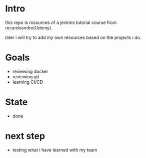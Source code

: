 # Intro

this repo is rosources of a jenkins tutorial course from recardoandre(Udemy).

later i will try to add my own resources based on the projects i do.

# Goals
- reviewing docker
- reviewing git
- learning CI/CD

# State
- done

# next step
- testing what i have learned with my team